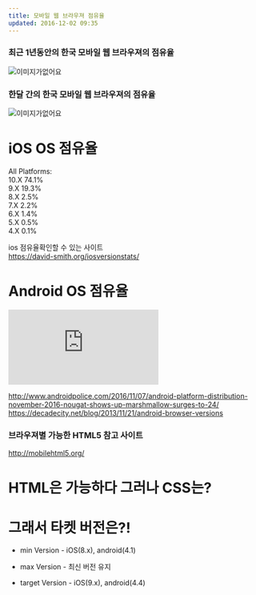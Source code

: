 ```yaml
---
title: 모바일 웹 브라우져 점유율
updated: 2016-12-02 09:35
---
```



### 최근 1년동안의 한국 모바일 웹 브라우져의 점유율

![이미지가없어요](https://yoonjason.github.io/assets/favicon.png "이미지제목")



### 한달 간의 한국 모바일 웹 브라우져의 점유율
![이미지가없어요](https://lh5.googleusercontent.com/KrPn3MR1e_GTJmIwn2LOzPxEbxw7nXMSxk8zIfLN4XdNwqBE-ZJ2VykyHI8OadldRLYKhRda7YiKOmo=w1356-h663 "이미지제목")


# iOS OS 점유율
All Platforms:<br>
10.X	74.1%<br>
9.X		19.3%<br>
8.X		2.5%<br>
7.X		2.2%<br>
6.X		1.4%<br>
5.X		0.5%<br>
4.X		0.1%<br>

ios 점유율확인할 수 있는 사이트 <br>
<https://david-smith.org/iosversionstats/>


# Android OS 점유율

![이미지가없어요](http://www.androidpolice.com/wp-content/themes/ap2/ap_resize/ap_resize.php?src=https%3A%2F%2Fwww.androidpolice.com%2Fwp-content%2Fuploads%2F2016%2F11%2Fnexus2cee_nougat_thumb.png&w=728 "이미지제목")


<http://www.androidpolice.com/2016/11/07/android-platform-distribution-november-2016-nougat-shows-up-marshmallow-surges-to-24/>
<https://decadecity.net/blog/2013/11/21/android-browser-versions>

### 브라우져별 가능한 HTML5 참고 사이트
<http://mobilehtml5.org/>

# HTML은 가능하다 그러나 CSS는?


# 그래서 타켓 버전은?!
- min Version - iOS(8.x), android(4.1)

- max Version - 최신 버전 유지

- target Version - iOS(9.x), android(4.4)
